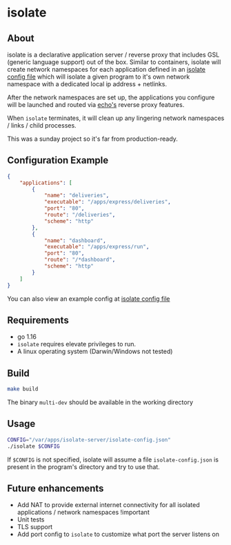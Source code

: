 # isolate

## About

isolate is a declarative application server / reverse proxy that includes
GSL (generic language support) out of the box. Similar to containers,
isolate will create network namespaces for each application defined in
an [isolate config file](example-config.json) which will isolate a given program
to it's own network namespace with a dedicated local ip address + netlinks.

After the network namespaces are set up, the applications you configure
will be launched and routed via [echo's](https://echo.labstack.com/) reverse proxy features.

When `isolate` terminates, it will clean up any lingering network namespaces / links / child processes.

This was a sunday project so it's far from production-ready.

## Configuration Example

```json
{
    "applications": [
        {
            "name": "deliveries",
            "executable": "/apps/express/deliveries",
            "port": "80",
            "route": "/deliveries",
            "scheme": "http"
        },
        {
            "name": "dashboard",
            "executable": "/apps/express/run",
            "port": "80",
            "route": "/*dashboard",
            "scheme": "http"
        }
    ]
}
```

You can also view an example config at [isolate config file](example-config.json)

## Requirements

- go 1.16
- `isolate` requires elevate privileges to run.
- A linux operating system (Darwin/Windows not tested)

## Build

```bash
make build
```

The binary `multi-dev` should be available in the working directory

## Usage

```bash
CONFIG="/var/apps/isolate-server/isolate-config.json"
./isolate $CONFIG
```

If `$CONFIG` is not specified, isolate will assume a file `isolate-config.json`
is present in the program's directory and try to use that.

## Future enhancements
- Add NAT to provide external internet connectivity for all isolated applications / network namespaces !important
- Unit tests
- TLS support
- Add port config to `isolate` to customize what port the server listens on
